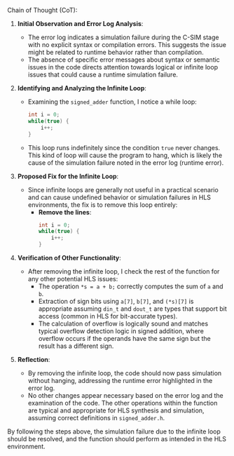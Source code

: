 Chain of Thought (CoT):

1. **Initial Observation and Error Log Analysis**:
   - The error log indicates a simulation failure during the C-SIM stage with no explicit syntax or compilation errors. This suggests the issue might be related to runtime behavior rather than compilation.
   - The absence of specific error messages about syntax or semantic issues in the code directs attention towards logical or infinite loop issues that could cause a runtime simulation failure.

2. **Identifying and Analyzing the Infinite Loop**:
   - Examining the `signed_adder` function, I notice a while loop:
     ```cpp
     int i = 0;
     while(true) {
         i++; 
     }
     ```
   - This loop runs indefinitely since the condition `true` never changes. This kind of loop will cause the program to hang, which is likely the cause of the simulation failure noted in the error log (runtime error).

3. **Proposed Fix for the Infinite Loop**:
   - Since infinite loops are generally not useful in a practical scenario and can cause undefined behavior or simulation failures in HLS environments, the fix is to remove this loop entirely:
     - **Remove the lines**:
       ```cpp
       int i = 0;
       while(true) {
           i++; 
       }
       ```

4. **Verification of Other Functionality**:
   - After removing the infinite loop, I check the rest of the function for any other potential HLS issues:
     - The operation `*s = a + b;` correctly computes the sum of `a` and `b`.
     - Extraction of sign bits using `a[7]`, `b[7]`, and `(*s)[7]` is appropriate assuming `din_t` and `dout_t` are types that support bit access (common in HLS for bit-accurate types).
     - The calculation of overflow is logically sound and matches typical overflow detection logic in signed addition, where overflow occurs if the operands have the same sign but the result has a different sign.

5. **Reflection**:
   - By removing the infinite loop, the code should now pass simulation without hanging, addressing the runtime error highlighted in the error log.
   - No other changes appear necessary based on the error log and the examination of the code. The other operations within the function are typical and appropriate for HLS synthesis and simulation, assuming correct definitions in `signed_adder.h`.

By following the steps above, the simulation failure due to the infinite loop should be resolved, and the function should perform as intended in the HLS environment.